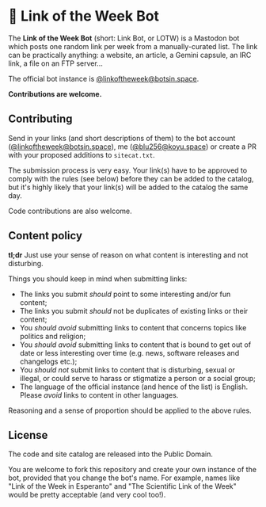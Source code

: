 # 🔗 Link of the Week Bot
The **Link of the Week Bot** (short: Link Bot, or LOTW) is a Mastodon bot which posts one random link per week  from a manually-curated list. The link can be practically anything: a website, an article, a Gemini capsule,  an IRC link, a file on an FTP server...

The official bot instance is [@linkoftheweek@botsin.space](https://botsin.space/@linkoftheweek).

**Contributions are welcome.**

## Contributing
Send in your links (and short descriptions of them) to the bot account ([@linkoftheweek@botsin.space](https://botsin.space/@linkoftheweek)), me ([@blu256@koyu.space](https://koyu.space/@blu256)) or create a PR with your proposed additions to `sitecat.txt`.

The submission process is very easy. Your link(s) have to be approved to comply with the rules (see below) before they can be added to the catalog, but it's highly likely that your link(s) will be added to the catalog the same day.

Code contributions are also welcome.

## Content policy

**tl;dr** Just use your sense of reason on what content is interesting and not disturbing.

Things you should keep in mind when submitting links:

* The links you submit *should* point to some interesting and/or fun content;
* The links you submit *should* not be duplicates of existing links or their content;
* You *should avoid* submitting links to content that concerns topics like politics and religion;
* You *should avoid* submitting links to content that is bound to get out of date or less interesting over time (e.g. news, software releases and changelogs etc.);
* You *should not* submit links to content that is disturbing, sexual or illegal, or could serve to harass or stigmatize a person or a social group;
* The language of the official instance (and hence of the list) is English. Please *avoid* links to content in other languages.

Reasoning and a sense of proportion should be applied to the above rules.

## License
The code and site catalog are released into the Public Domain.

You are welcome to fork this repository and create your own instance of the bot, provided that you change the bot's name. For example, names like "Link of the Week in Esperanto" and "The Scientific Link of the Week" would be pretty acceptable (and very cool too!).

